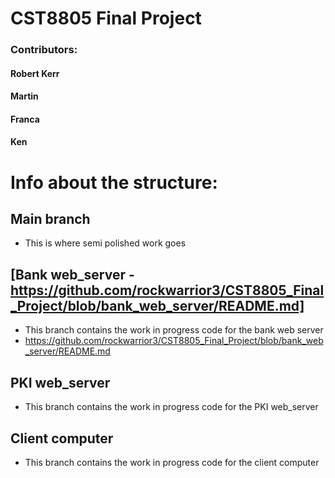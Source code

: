# CST8805 Final Project
### Contributors: 
#### Robert Kerr 
#### Martin
#### Franca
#### Ken

# Info about the structure:

## Main branch
 - This is where semi polished work goes 
## [Bank web_server - https://github.com/rockwarrior3/CST8805_Final_Project/blob/bank_web_server/README.md]
 - This branch contains the work in progress code for the bank web server
 - https://github.com/rockwarrior3/CST8805_Final_Project/blob/bank_web_server/README.md

## PKI web_server
 - This branch contains the work in progress code for the PKI web_server
 
## Client computer
 - This branch contains the work in progress code for the client computer

